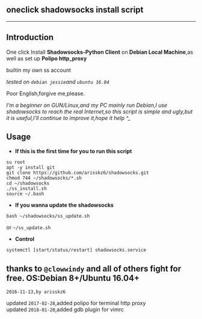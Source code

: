 ## oneclick shadowsocks install script
------------------------------------------------------------------------------------------------------
## Introduction
One click Install **Shadowsocks-Python Client** on **Debian Local Machine**,as well as set up **Polipo http_proxy**

builtin my own ss account

*tested on `debian jessie`and `ubuntu 16.04`*

Poor English,forgive me,please.

*I'm a beginner on GUN/Linux,and my PC mainly run Debian,I use shadowsocks to reach the real Internet,so this script is simple and ugly,but it is useful,I'll continue to improve it,hope it help  ^_*
## Usage
+ **If this is the first time for you to run this script**

```
su root
apt -y install git
git clone https://github.com/arisskz6/shadowsocks.git
chmod 744 ~/shadowsocks/*.sh
cd ~/shadowsocks
./ss_install.sh
source ~/.bash
```

+ **If you wanna update the shadowsocks**

`bash ~/shadowsocks/ss_update.sh`

or `~/ss_update.sh`

+ **Control**

```
systemctl [start/status/restart] shadowsocks.service
```

thanks to `@clowwindy` and all of others fight for free.
OS:Debian 8+/Ubuntu 16.04+
------------------------------------------------------------------------------------------------------
`2016-11-13,by arisskz6`

updated `2017-02-28`,added polipo for terminal http proxy\
updated `2018-01-20`,added gdb plugin for vimrc
